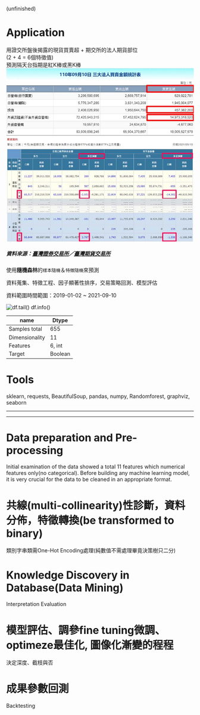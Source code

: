 (unfinished)
# Application

用證交所盤後揭露的現貨買賣超 + 期交所的法人期貨部位<br>
(2 + 4 = 6個特徵值)<br>
預測隔天台指期是紅K棒或黑K棒<br>
![](get_data_from.jpg)
##### 資料來源：[臺灣證券交易所](https://www.twse.com.tw/zh/page/trading/fund/BFI82U.html)／[臺灣期貨交易所](https://www.taifex.com.tw/cht/3/futContractsDate)

使用**隨機森林**的`樣本隨機`＆`特徵隨機`來預測

資料蒐集、特徵工程、因子顯著性排序，交易策略回測、模型評估

資料範圍時間範圍：2019-01-02 ~ 2021-09-10

![df.tail()](#)
df.info()

name | Dtype
---|---
Samples total | 655
Dimensionality | 11
Features | 6, int
Target | Boolean

# Tools
sklearn, requests, BeautifulSoup, pandas, numpy, Randomforest, graphviz, seaborn

<hr>
<hr>

# Data preparation and Pre-processing
Initial examination of the data showed a total 11 features which numerical features only(no categorical). Before building any machine learning model, it is very crucial for the data to be cleaned in an appropriate format.

# 共線(multi-collinearity)性診斷，資料分佈，特徵轉換(be transformed to binary)
類別字串類需One-Hot Encoding處理(純數值不需處理畢竟決策樹只二分)

# Knowledge Discovery in Database(Data Mining)
Interpretation Evaluation

# 模型評估、調參fine tuning微調、optimeze最佳化, 圖像化漸變的程程
決定深度、截枝與否

# 成果參數回測
Backtesting
